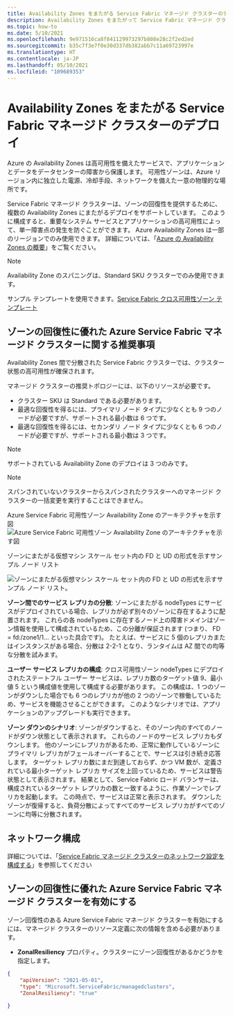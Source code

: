 ```yaml
---
title: Availability Zones をまたがる Service Fabric マネージド クラスターのデプロイ
description: Availability Zones をまたがって Service Fabric マネージド クラスターをデプロイする方法と、ARM テンプレートで構成する方法について説明します。
ms.topic: how-to
ms.date: 5/10/2021
ms.openlocfilehash: 9e971516ca8f841129973297b808e28c2f2ed2ed
ms.sourcegitcommit: b35c7f3e7f0e30d337db382abb7c11a69723997e
ms.translationtype: HT
ms.contentlocale: ja-JP
ms.lasthandoff: 05/10/2021
ms.locfileid: "109689353"
---
```

# <a name="deploy-a-service-fabric-managed-cluster-across-availability-zones"></a>Availability Zones をまたがる Service Fabric マネージド クラスターのデプロイ

Azure の Availability Zones は高可用性を備えたサービスで、アプリケーションとデータをデータセンターの障害から保護します。 可用性ゾーンは、Azure リージョン内に独立した電源、冷却手段、ネットワークを備えた一意の物理的な場所です。

Service Fabric マネージド クラスターは、ゾーンの回復性を提供するために、複数の Availability Zones にまたがるデプロイをサポートしています。 このように構成すると、重要なシステム サービスとアプリケーションの高可用性によって、単一障害点の発生を防ぐことができます。 Azure Availability Zones は一部のリージョンでのみ使用できます。 詳細については、「[Azure の Availability Zones の概要](../availability-zones/az-overview.md)」をご覧ください。

>[!NOTE]
>Availability Zone のスパニングは、Standard SKU クラスターでのみ使用できます。

サンプル テンプレートを使用できます。[Service Fabric クロス可用性ゾーン テンプレート](https://github.com/Azure-Samples/service-fabric-cluster-templates)

## <a name="recommendations-for-zone-resilient-azure-service-fabric-managed-clusters"></a>ゾーンの回復性に優れた Azure Service Fabric マネージド クラスターに関する推奨事項
Availability Zones 間で分散された Service Fabric クラスターでは、クラスター状態の高可用性が確保されます。 

マネージド クラスターの推奨トポロジーには、以下のリソースが必要です。

* クラスター SKU は Standard である必要があります。
* 最適な回復性を得るには、プライマリ ノード タイプに少なくとも 9 つのノードが必要ですが、サポートされる最小数は 6 つです。
* 最適な回復性を得るには、セカンダリ ノード タイプに少なくとも 6 つのノードが必要ですが、サポートされる最小数は 3 つです。

>[!NOTE]
>サポートされている Availability Zone のデプロイは 3 つのみです。

>[!NOTE]
> スパンされていないクラスターからスパンされたクラスターへのマネージド クラスターの一括変更を実行することはできません。

Azure Service Fabric 可用性ゾーン Availability Zone のアーキテクチャを示す図![Azure Service Fabric 可用性ゾーン Availability Zone のアーキテクチャを示す図][sf-multi-az-arch]

ゾーンにまたがる仮想マシン スケール セット内の FD と UD の形式を示すサンプル ノード リスト

 ![ゾーンにまたがる仮想マシン スケール セット内の FD と UD の形式を示すサンプル ノード リスト。][sfmc-multi-az-nodes]

**ゾーン間でのサービス レプリカの分散**: ゾーンにまたがる nodeTypes にサービスがデプロイされている場合、レプリカが必ず別々のゾーンに存在するように配置されます。 これらの各 nodeTypes に存在するノード上の障害ドメインはゾーン情報を使用して構成されているため、この分離が保証されます (つまり、 FD = fd:/zone1/1... といった具合です)。 たとえば、サービスに 5 個のレプリカまたはインスタンスがある場合、分散は 2-2-1 となり、ランタイムは AZ 間での均等な分散を試みます。

**ユーザー サービス レプリカの構成**: クロス可用性ゾーン nodeTypes にデプロイされたステートフル ユーザー サービスは、レプリカ数のターゲット値 9、最小値 5 という構成値を使用して構成する必要があります。 この構成は、1 つのゾーンがダウンした場合でも 6 つのレプリカが他の 2 つのゾーンで稼働しているため、サービスを機能させることができます。 このようなシナリオでは、アプリケーションのアップグレードも実行できます。

**ゾーン ダウンのシナリオ**: ゾーンがダウンすると、そのゾーン内のすべてのノードがダウン状態として表示されます。 これらのノードのサービス レプリカもダウンします。 他のゾーンにレプリカがあるため、正常に動作しているゾーンにプライマリ レプリカがフェールオーバーすることで、サービスは引き続き応答します。 ターゲット レプリカ数にまだ到達しておらず、かつ VM 数が、定義されている最小ターゲット レプリカ サイズを上回っているため、サービスは警告状態として表示されます。 結果として、Service Fabric ロード バランサーは、構成されているターゲット レプリカの数と一致するように、作業ゾーンでレプリカを起動します。 この時点で、サービスは正常と表示されます。 ダウンしたゾーンが復帰すると、負荷分散によってすべてのサービス レプリカがすべてのゾーンに均等に分散されます。

## <a name="networking-configuration"></a>ネットワーク構成
詳細については、「[Service Fabric マネージド クラスターのネットワーク設定を構成する](https://docs.microsoft.com/azure/service-fabric/how-to-managed-cluster-networking)」を参照してください

## <a name="enabling-a-zone-resilient-azure-service-fabric-managed-cluster"></a>ゾーンの回復性に優れた Azure Service Fabric マネージド クラスターを有効にする
ゾーン回復性のある Azure Service Fabric マネージド クラスターを有効にするには、マネージド クラスターのリソース定義に次の情報を含める必要があります。

* **ZonalResiliency** プロパティ。クラスターにゾーン回復性があるかどうかを指定します。

```json
{
    "apiVersion": "2021-05-01",
    "type": "Microsoft.ServiceFabric/managedclusters",
    "ZonalResiliency": "true"
    
}
```
[sf-architecture]: ./media/service-fabric-cross-availability-zones/sf-cross-az-topology.png
[sf-architecture]: ./media/service-fabric-cross-availability-zones/sf-cross-az-topology.png
[sf-multi-az-arch]: ./media/service-fabric-cross-availability-zones/sf-multi-az-topology.png
[sfmc-multi-az-nodes]: ./media/how-to-managed-cluster-availability-zones/sfmc-multi-az-nodes.png
